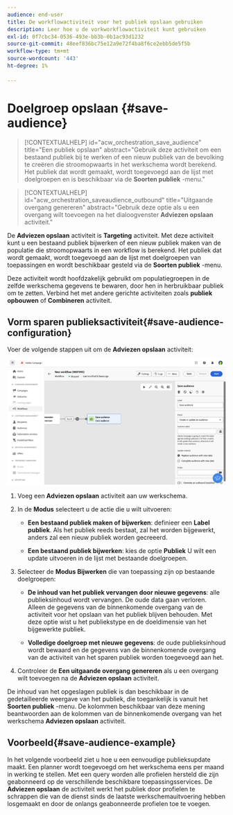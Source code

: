```yaml
---
audience: end-user
title: De workflowactiviteit voor het publiek opslaan gebruiken
description: Leer hoe u de vorkworkflowactiviteit kunt gebruiken
exl-id: 0f7cbc34-0536-493e-bb3b-0b1ac93d1232
source-git-commit: 48eef836bc75e12a9e72f4ba8f6ce2ebb5de5f5b
workflow-type: tm+mt
source-wordcount: '443'
ht-degree: 1%

---
```


# Doelgroep opslaan {#save-audience}

>[!CONTEXTUALHELP]
>id="acw_orchestration_save_audience"
>title="Een publiek opslaan"
>abstract="Gebruik deze activiteit om een bestaand publiek bij te werken of een nieuw publiek van de bevolking te creëren die stroomopwaarts in het werkschema wordt berekend. Het publiek dat wordt gemaakt, wordt toegevoegd aan de lijst met doelgroepen en is beschikbaar via de **Soorten publiek** -menu."

>[!CONTEXTUALHELP]
>id="acw_orchestration_saveaudience_outbound"
>title="Uitgaande overgang genereren"
>abstract="Gebruik deze optie als u een overgang wilt toevoegen na het dialoogvenster **Adviezen opslaan** activiteit."

De **Adviezen opslaan** activiteit is **Targeting** activiteit. Met deze activiteit kunt u een bestaand publiek bijwerken of een nieuw publiek maken van de populatie die stroomopwaarts in een workflow is berekend. Het publiek dat wordt gemaakt, wordt toegevoegd aan de lijst met doelgroepen van toepassingen en wordt beschikbaar gesteld via de **Soorten publiek** -menu.

Deze activiteit wordt hoofdzakelijk gebruikt om populatiegroepen in de zelfde werkschema gegevens te bewaren, door hen in herbruikbaar publiek om te zetten. Verbind het met andere gerichte activiteiten zoals **publiek opbouwen** of **Combineren** activiteit.

## Vorm sparen publieksactiviteit{#save-audience-configuration}

Voer de volgende stappen uit om de **Adviezen opslaan** activiteit:

![](../assets/workflow-save-audience.png)

1. Voeg een **Adviezen opslaan** activiteit aan uw werkschema.

1. In de **Modus** selecteert u de actie die u wilt uitvoeren:

   * **Een bestaand publiek maken of bijwerken**: definieer een **Label publiek**. Als het publiek reeds bestaat, zal het worden bijgewerkt, anders zal een nieuw publiek worden gecreeerd.

   * **Een bestaand publiek bijwerken**: kies de optie **Publiek** U wilt een update uitvoeren in de lijst met bestaande doelgroepen.

1. Selecteer de **Modus Bijwerken** die van toepassing zijn op bestaande doelgroepen:

   * **De inhoud van het publiek vervangen door nieuwe gegevens**: alle publieksinhoud wordt vervangen. De oude data gaan verloren. Alleen de gegevens van de binnenkomende overgang van de activiteit voor het opslaan van het publiek blijven behouden. Met deze optie wist u het publiekstype en de doeldimensie van het bijgewerkte publiek.

   * **Volledige doelgroep met nieuwe gegevens**: de oude publieksinhoud wordt bewaard en de gegevens van de binnenkomende overgang van de activiteit van het sparen publiek worden toegevoegd aan het.

1. Controleer de **Een uitgaande overgang genereren** als u een overgang wilt toevoegen na de **Adviezen opslaan** activiteit.

De inhoud van het opgeslagen publiek is dan beschikbaar in de gedetailleerde weergave van het publiek, die toegankelijk is vanuit het **Soorten publiek** -menu. De kolommen beschikbaar van deze mening beantwoorden aan de kolommen van de binnenkomende overgang van het werkschema **Adviezen opslaan** activiteit.


## Voorbeeld{#save-audience-example}

In het volgende voorbeeld ziet u hoe u een eenvoudige publieksupdate maakt. Een planner wordt toegevoegd om het werkschema eens per maand in werking te stellen. Met een query worden alle profielen hersteld die zijn geabonneerd op de verschillende beschikbare toepassingsservices. De **Adviezen opslaan** de activiteit werkt het publiek door profielen te schrappen die van de dienst sinds de laatste werkschemauitvoering hebben losgemaakt en door de onlangs geabonneerde profielen toe te voegen.
